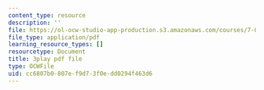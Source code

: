 ```yaml
---
content_type: resource
description: ''
file: https://ol-ocw-studio-app-production.s3.amazonaws.com/courses/7-016-introductory-biology-fall-2018/cc6807b0807ef9d73f0edd0294f463d6_mvjXFh4P08I.pdf
file_type: application/pdf
learning_resource_types: []
resourcetype: Document
title: 3play pdf file
type: OCWFile
uid: cc6807b0-807e-f9d7-3f0e-dd0294f463d6
---
```

